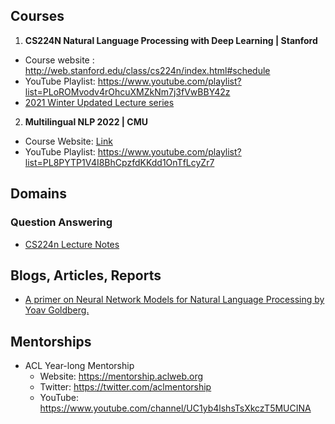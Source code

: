 ## Courses
1. **CS224N Natural Language Processing with Deep Learning | Stanford**
  - Course website  : http://web.stanford.edu/class/cs224n/index.html#schedule
  - YouTube Playlist: https://www.youtube.com/playlist?list=PLoROMvodv4rOhcuXMZkNm7j3fVwBBY42z
  - [2021 Winter Updated Lecture series](https://www.youtube.com/playlist?list=PLoROMvodv4rOSH4v6133s9LFPRHjEmbmJ)
2. **Multilingual NLP 2022 | CMU**
  - Course Website: [Link](http://demo.clab.cs.cmu.edu/11737fa20/) 
  - YouTube Playlist: https://www.youtube.com/playlist?list=PL8PYTP1V4I8BhCpzfdKKdd1OnTfLcyZr7
## Domains
### Question Answering
- [CS224n Lecture Notes](https://web.stanford.edu/class/archive/cs/cs224n/cs224n.1204/readings/cs224n-2019-notes07-QA.pdf)
## Blogs, Articles, Reports
- [A primer on Neural Network Models for Natural Language Processing by Yoav Goldberg.](https://u.cs.biu.ac.il/~yogo/nnlp.pdf)
## Mentorships
- ACL Year-long Mentorship
  - Website: https://mentorship.aclweb.org
  - Twitter: https://twitter.com/aclmentorship
  - YouTube: https://www.youtube.com/channel/UC1yb4lshsTsXkczT5MUCINA

